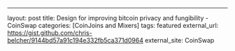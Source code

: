 ---
layout: post
title: Design for improving bitcoin privacy and fungibility - CoinSwap
categories: [CoinJoins and Mixers]
tags: featured
external_url: https://gist.github.com/chris-belcher/9144bd57a91c194e332fb5ca371d0964
external_site: CoinSwap
